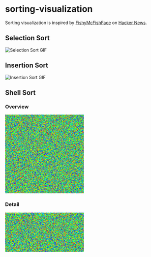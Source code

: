 # sorting-visualization

Sorting visualization is inspired by [FishyMcFishFace](https://imgur.com/t/rainbow/RM3wl) on [Hacker News](https://news.ycombinator.com/item?id=15423202).

## Selection Sort

![Selection Sort GIF](gifs/selection.gif)

## Insertion Sort

![Insertion Sort GIF](gifs/insertion.gif)

## Shell Sort

### Overview

![Shell Sort Overview GIF](gifs/shell_overview.gif)

### Detail

![Shell Sort GIF](gifs/shell.gif)
